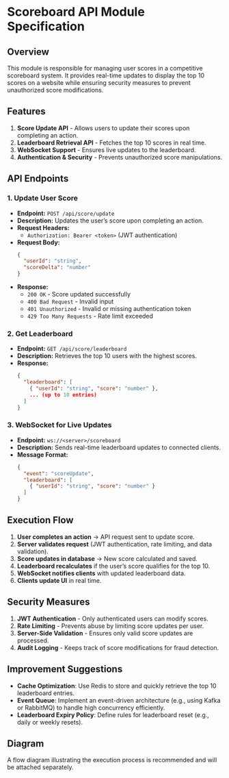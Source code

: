 # Scoreboard API Module Specification

## Overview
This module is responsible for managing user scores in a competitive scoreboard system. It provides real-time updates to display the top 10 scores on a website while ensuring security measures to prevent unauthorized score modifications.

## Features
1. **Score Update API** - Allows users to update their scores upon completing an action.
2. **Leaderboard Retrieval API** - Fetches the top 10 scores in real time.
3. **WebSocket Support** - Ensures live updates to the leaderboard.
4. **Authentication & Security** - Prevents unauthorized score manipulations.

## API Endpoints
### 1. Update User Score
- **Endpoint:** `POST /api/score/update`
- **Description:** Updates the user’s score upon completing an action.
- **Request Headers:**
  - `Authorization: Bearer <token>` (JWT authentication)
- **Request Body:**
  ```json
  {
    "userId": "string",
    "scoreDelta": "number"
  }
  ```
- **Response:**
  - `200 OK` - Score updated successfully
  - `400 Bad Request` - Invalid input
  - `401 Unauthorized` - Invalid or missing authentication token
  - `429 Too Many Requests` - Rate limit exceeded

### 2. Get Leaderboard
- **Endpoint:** `GET /api/score/leaderboard`
- **Description:** Retrieves the top 10 users with the highest scores.
- **Response:**
  ```json
  {
    "leaderboard": [
      { "userId": "string", "score": "number" },
      ... (up to 10 entries)
    ]
  }
  ```

### 3. WebSocket for Live Updates
- **Endpoint:** `ws://<server>/scoreboard`
- **Description:** Sends real-time leaderboard updates to connected clients.
- **Message Format:**
  ```json
  {
    "event": "scoreUpdate",
    "leaderboard": [
      { "userId": "string", "score": "number" }
    ]
  }
  ```

## Execution Flow
1. **User completes an action** → API request sent to update score.
2. **Server validates request** (JWT authentication, rate limiting, and data validation).
3. **Score updates in database** → New score calculated and saved.
4. **Leaderboard recalculates** if the user’s score qualifies for the top 10.
5. **WebSocket notifies clients** with updated leaderboard data.
6. **Clients update UI** in real time.

## Security Measures
1. **JWT Authentication** - Only authenticated users can modify scores.
2. **Rate Limiting** - Prevents abuse by limiting score updates per user.
3. **Server-Side Validation** - Ensures only valid score updates are processed.
4. **Audit Logging** - Keeps track of score modifications for fraud detection.

## Improvement Suggestions
- **Cache Optimization**: Use Redis to store and quickly retrieve the top 10 leaderboard entries.
- **Event Queue**: Implement an event-driven architecture (e.g., using Kafka or RabbitMQ) to handle high concurrency efficiently.
- **Leaderboard Expiry Policy**: Define rules for leaderboard reset (e.g., daily or weekly resets).

## Diagram
A flow diagram illustrating the execution process is recommended and will be attached separately.

